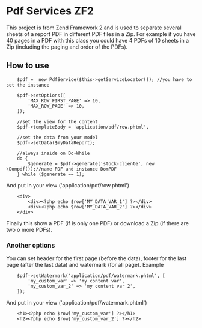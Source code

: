 
# Pdf Services ZF2
This project is from Zend Framework 2 and is used to separate several sheets of a report PDF in different PDF files in a Zip. For example if you have 40 pages in a PDF with this class you could have 4 PDFs of 10 sheets in a Zip (including the paging and order of the PDFs).

## How to use
```
    $pdf =  new PdfService($this->getServiceLocator()); //you have to set the instance

    $pdf->setOptions([
        'MAX_ROW_FIRST_PAGE' => 10,
        'MAX_ROW_PAGE' => 10,
    ]);

    //set the view for the content
    $pdf->templateBody = 'application/pdf/row.phtml', 
    
    //set the data from your model
    $pdf->setData($myDataReport);

    //always inside on Do-While
    do {
        $generate = $pdf->generate('stock-cliente', new \Dompdf());//name PDF and instance DomPDF
    } while ($generate == 1);
```

And put in your view ('application/pdf/row.phtml')
```
    <div>
        <div><?php echo $row['MY_DATA_VAR_1'] ?></div>
        <div><?php echo $row['MY_DATA_VAR_2'] ?></div>
    </div>
```
Finally this show a PDF (if is only one PDF) or download a Zip (if there are two o more PDFs).

### Another options 
You can set header for the first page (before the data), footer for the last page (after the last data) and watermark (for all page). 
Example
```
    $pdf->setWatermark('application/pdf/watermark.phtml', [
        'my_custom_var' => 'my content var', 
        'my_custom_var_2' => 'my content var 2', 
    ]);

```
  
And put in your view ('application/pdf/watermark.phtml')
```
    <h1><?php echo $row['my_custom_var'] ?></h1>
    <h2><?php echo $row['my_custom_var_2'] ?></h2>
```